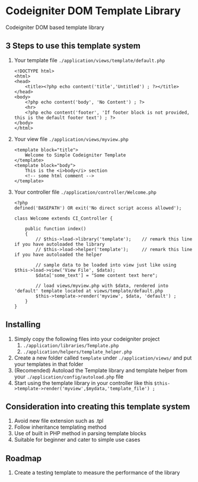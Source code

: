 # Codeigniter DOM Template Library
Codeigniter DOM based template library

## 3 Steps to use this template system
1. Your template file `./application/views/template/default.php`
	```
	<!DOCTYPE html>
	<html>
	<head>
		<title><?php echo content('title','Untitled') ; ?></title>
	</head>
	<body>
		<?php echo content('body', 'No Content') ; ?>
		<hr>
		<?php echo content('footer', 'If footer block is not provided, this is the default footer text') ; ?>
	</body>
	</html>
	```

2. Your view file `./application/views/myview.php`
	```
	<template block="title">
		Welcome to Simple Codeigniter Template
	</template>
	<template block="body">
		This is the <i>body</i> section
		<!-- some html comment -->
	</template>
	```

3. Your controller file `./application/controller/Welcome.php`
	```
	<?php
	defined('BASEPATH') OR exit('No direct script access allowed');

	class Welcome extends CI_Controller {

		public function index()
		{
			// $this->load->library('template');	// remark this line if you have autoloaded the library  
			// $this->load->helper('template');		// remark this line if you have autoloaded the helper

			// sample data to be loaded into view just like using $this->load->view('View File', $data);
			$data['some_text'] = "Some content text here";

			// load views/myview.php with $data, rendered into 'default' template located at views/template/default.php
			$this->template->render('myview', $data, 'default') ;
		}
	}
	```

## Installing
1. Simply copy the following files into your codeigniter project
	1. `./application/libraries/Template.php`
	2. `./application/helpers/template_helper.php`
2. Create a new folder called `template` under `./application/views/` and put your templates in that folder
3. (Recomended) Autoload the Template library and template helper from your `./application/config/autoload.php` file
4. Start using the template library in your controller like this
	`$this->template->render('myview',$mydata,'template_file') ;`


## Consideration into creating this template system
1. Avoid new file extension such as .tpl
2. Follow inheritance templating method
3. Use of built in PHP method in parsing template blocks
4. Suitable for beginner and cater to simple use cases

## Roadmap
1. Create a testing template to measure the performance of the library